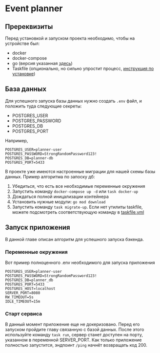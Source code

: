 # Event planner

## Пререквизиты

Перед установкой и запуском проекта необходимо, чтобы на устройстве был:

- docker
- docker-compose
- go (версия указанная [здесь](/server/go.mod))
- Taskfile (опционально, но сильно упростит процесс, [инструкция по установке](https://taskfile.dev/installation/))

## База данных

Для успешного запуска базы данных нужно создать `.env` файл, и положить туда следующие секреты:

- POSTGRES_USER
- POSTGRES_PASSWORD
- POSTGRES_DB
- POSTGRES_PORT

Например,

```env
POSTGRES_USER=planner-user
POSTGRES_PASSWORD=StrongRandomPassword123!
POSTGRES_DB=planner-db
POSTGRES_PORT=5433
```

В проекте уже имеются настроенные миграции для нашей схемы базы данных. Пример алгоритма по запоску дб:

1. Убедиться, что есть все необходимые переменные окружения
2. Запустить команду `docker-compose up -d` или `task docker-up`
3. Дождаться полной иницализации контейнера
4. Установить нужные модули: `go mod download`
5. Запустить команду `task migrate-up`. Если нет утилиты taskfile, можете подсмотреть соответствующую команду в [taskfile.yml](/server/Taskfile.yml)

## Запуск приложения 

В данной главе описан алгоритм для успешного запуска бэкенда. 

### Переменные окружения 

Вот пример полноценного .env необходимого для запуска приложения

```env
POSTGRES_USER=planner-user
POSTGRES_PASSWORD=StrongRandomPassword123!
POSTGRES_DB=planner_db
POSTGRES_PORT=5433
POSTGRES_HOST=localhost
SERVER_PORT=8080
RW_TIMEOUT=5s
IDLE_TIMEOUT=15m
```

### Старт сервиса

В данный момент приложение еще не докеризовано. Перед его запуском пройдите главу связанную с базой данных. После этого используйте команду `task run`,
сервер станет доступен на порту, указанном в переменной SERVER_PORT. Как только приложение полностью запустится, эндпоинт `/ping` начнёт возвращать код 200.